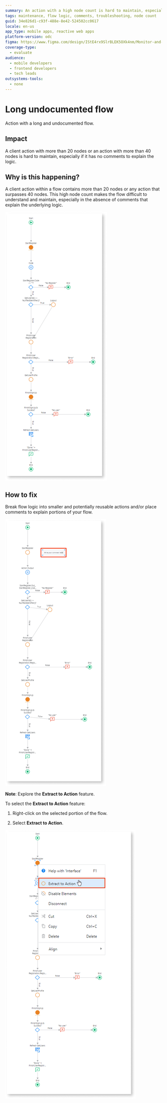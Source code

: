```yaml
---
summary: An action with a high node count is hard to maintain, especially if it has no comments to explain the logic.
tags: maintenance, flow logic, comments, troubleshooting, node count
guid: 34e826d1-c93f-488e-8e42-524502cc0617
locale: en-us
app_type: mobile apps, reactive web apps
platform-version: odc
figma: https://www.figma.com/design/IStE4rx9SlrBLEK5OXk4nm/Monitor-and-troubleshoot-apps?node-id=3522-58&t=fro20soaPpjjIXwf-1
coverage-type:
  - evaluate
audience:
  - mobile developers
  - frontend developers
  - tech leads
outsystems-tools:
  - none
---
```

# Long undocumented flow

Action with a long and undocumented flow.

## Impact

A client action with more than 20 nodes or an action with more than 40 nodes is hard to maintain, especially if it has no comments to explain the logic.

## Why is this happening?

A client action within a flow contains more than 20 nodes or any action that surpasses 40 nodes. This high node count makes the flow difficult to understand and maintain, especially in the absence of comments that explain the underlying logic.

![A complex flow diagram with multiple nodes and no comments.](images/odcs-undocumented-flow.png "Undocumented Flow")

## How to fix

Break flow logic into smaller and potentially reusable actions and/or place comments to explain portions of your flow.

![A flow diagram with multiple nodes and a comment added to explain part of the logic.](images/odcs-comment-flow.png "Flow with Comments")

**Note**: Explore the **Extract to Action** feature.

To select the **Extract to Action** feature:

1. Right-click on the selected portion of the flow.

1. Select **Extract to Action**.

![Context menu showing the 'Extract to Action' option highlighted in a flow diagram.](images/odcs-extract-to-action.png "Extract to Action Feature")
